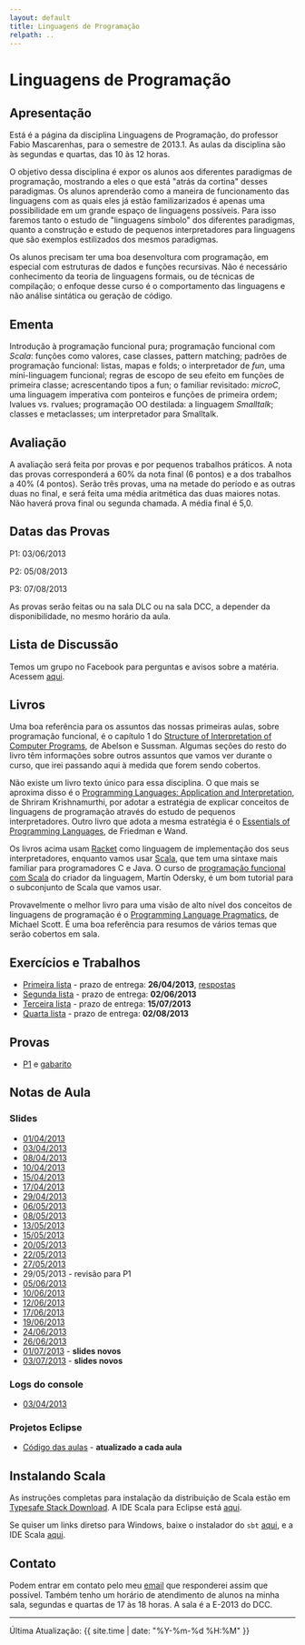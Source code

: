 ```yaml
---
layout: default
title: Linguagens de Programação
relpath: ..
---
```


Linguagens de Programação
=========================

Apresentação
------------

Está é a página da disciplina Linguagens de Programação, do professor
Fabio Mascarenhas, para o semestre de 2013.1. As aulas da disciplina são
às segundas e quartas, das 10 às 12 horas.

O objetivo dessa disciplina é expor os alunos aos diferentes paradigmas
de programação, mostrando a eles o que está "atrás da cortina" desses
paradigmas. Os alunos aprenderão como a maneira de funcionamento das 
linguagens com as quais eles já estão familizarizados é apenas uma possibilidade
em um grande espaço de linguagens possíveis. Para isso faremos tanto o
estudo de "linguagens símbolo" dos diferentes paradigmas, quanto a construção
e estudo de pequenos interpretadores para linguagens que são exemplos estilizados
dos mesmos paradigmas.

Os alunos precisam ter uma boa desenvoltura com programação, em especial com
estruturas de dados e funções recursivas. Não é necessário conhecimento da teoria
de linguagens formais, ou de técnicas de compilação; o enfoque desse curso é o 
comportamento das linguagens e não análise sintática ou geração de código.

Ementa
------

Introdução à programação funcional pura; programação funcional com
*Scala*: funções como valores, case classes, pattern matching; padrões de programação
funcional: listas, mapas e folds; o interpretador de *fun*, uma mini-linguagem funcional;
regras de escopo de seu efeito em funções de primeira classe; acrescentando tipos
a fun; o familiar revisitado: *microC*, uma linguagem imperativa com ponteiros
e funções de primeira ordem; lvalues vs. rvalues; programação OO destilada: a linguagem
*Smalltalk*; classes e metaclasses; um interpretador para Smalltalk.

Avaliação
---------

A avaliação será feita por provas e por pequenos trabalhos práticos. A
nota das provas corresponderá a 60% da nota final (6 pontos) e a dos
trabalhos a 40% (4 pontos). Serão três provas, uma na metade do período
e as outras duas no final, e será feita uma média aritmética das duas
maiores notas. Não haverá prova final ou segunda chamada. A média
final é 5,0.

Datas das Provas
----------------

P1: 03/06/2013

P2: 05/08/2013

P3: 07/08/2013

As provas serão feitas ou na sala DLC ou na sala DCC, a depender da disponibilidade,
no mesmo horário da aula.

Lista de Discussão
------------------

Temos um grupo no Facebook para perguntas e avisos sobre a matéria.
Acessem [aqui](https://www.facebook.com/groups/lpufrj).

Livros
------

Uma boa referência para os assuntos das nossas primeiras aulas, sobre programação funcional,
é o capítulo 1 do
[Structure of Interpretation of Computer Programs](http://mitpress.mit.edu/sicp/full-text/book/book.html),
de Abelson e Sussman. Algumas seções do resto do livro têm informações
sobre outros assuntos que vamos ver durante o curso, que irei passando aqui
à medida que forem sendo cobertos.

Não existe um livro texto único para essa disciplina. O que mais se aproxima disso é
o [Programming Languages: Application and Interpretation](http://cs.brown.edu/~sk/Publications/Books/ProgLangs/),
de Shriram Krishnamurthi, por adotar a estratégia de explicar conceitos de linguagens
de programação através do estudo de pequenos interpretadores. Outro livro que adota
a mesma estratégia é o [Essentials of Programming Languages](http://www.eopl3.com/), de
Friedman e Wand. 

Os livros acima usam [Racket](http://racket-lang.org/) como linguagem
de implementação dos seus interpretadores, enquanto vamos usar [Scala](http://www.scala-lang.org/),
que tem uma sintaxe mais familiar para programadores C e Java. O curso de
[programação funcional com Scala](https://www.coursera.org/course/progfun) do criador
da linguagem, Martin Odersky, é um bom tutorial para o subconjunto de Scala que
vamos usar.

Provavelmente o melhor livro para uma visão de alto nível dos conceitos de linguagens de
programação é o [Programming Language Pragmatics](http://www.cs.rochester.edu/~scott/pragmatics/), de
Michael Scott. É uma boa referência para resumos de vários temas que serão cobertos em sala.

Exercícios e Trabalhos
----------------------

* [Primeira lista](lista1.html) - prazo de entrega: **26/04/2013**, [respostas](Lista1Res.zip)
* [Segunda lista](lista2.html) - prazo de entrega: **02/06/2013**
* [Terceira lista](lista3.html) - prazo de entrega: **15/07/2013**
* [Quarta lista](lista4.html) - prazo de entrega: **02/08/2013**

Provas
------

* [P1](p1.pdf) e [gabarito](p1_gabarito.html)

Notas de Aula
-------------

### Slides

* [01/04/2013](Aula1.pdf)
* [03/04/2013](Aula2.pdf)
* [08/04/2013](Aula3.pdf)
* [10/04/2013](Aula4.pdf)
* [15/04/2013](Aula5.pdf)
* [17/04/2013](Aula6.pdf)
* [29/04/2013](Aula7.pdf)
* [06/05/2013](Aula8.pdf)
* [08/05/2013](Aula9.pdf)
* [13/05/2013](Aula10.pdf)
* [15/05/2013](Aula11.pdf)
* [20/05/2013](Aula12.pdf)
* [22/05/2013](Aula13.pdf)
* [27/05/2013](Aula14.pdf)
* 29/05/2013 - revisão para P1
* [05/06/2013](Aula15.pdf)
* [10/06/2013](Aula16.pdf)
* [12/06/2013](Aula17.pdf)
* [17/06/2013](Aula18.pdf)
* [19/06/2013](Aula19.pdf)
* [24/06/2013](Aula20.pdf)
* [26/06/2013](Aula21.pdf)
* [01/07/2013](Aula22.pdf) - **slides novos**
* [03/07/2013](Aula23.pdf) - **slides novos**

### Logs do console

* [03/04/2013](aula2_log.txt)

### Projetos Eclipse

* [Código das aulas](aulas.zip) - **atualizado a cada aula**

Instalando Scala
----------------

As instruções completas para instalação da distribuição de Scala estão em
 [Typesafe Stack Download](http://typesafe.com/stack/download-agreed). A
 IDE Scala para Eclipse está [aqui](http://www.typesafe.com/stack/downloads/scala-ide).

Se quiser um links diretso para Windows, baixe o instalador do `sbt`
 [aqui](http://downloads.typesafe.com/typesafe-stack/2.0.2/typesafe-stack-2.0.2.exe), e 
 a IDE Scala
 [aqui](http://downloads.typesafe.com/scalaide-pack/3.0.0.vfinal-210-20130326/scala-SDK-3.0.0-vfinal-2.10-win32.win32.x86.zip).

Contato
-------

Podem entrar em contato pelo meu [email](mailto:mascarenhas@ufrj.br) que
responderei assim que possível. Também tenho um horário de atendimento
de alunos na minha sala, segundas e quartas de 17 às 18 horas. A sala é
a E-2013 do DCC.

* * * * *

Última Atualização: {{ site.time | date: "%Y-%m-%d %H:%M" }}
